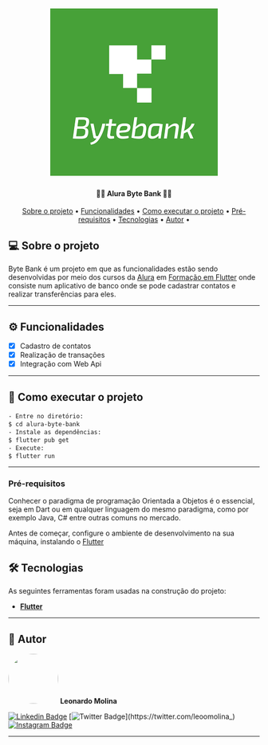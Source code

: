 <h1 align="center">
    <img alt="AluraByteBank" title="#AluraByteBank" src="./images/bytebank_logo.png" />
</h1>

<h4 align="center"> 
  🤑💲  Alura Byte Bank  🤑💲
</h4>

<p align="center">
 <a href="#-sobre-o-projeto">Sobre o projeto</a> •
 <a href="#%EF%B8%8F-funcionalidades">Funcionalidades</a> •
 <a href="#-como-executar-o-projeto">Como executar o projeto</a> •
 <a href="#pr%C3%A9-requisitos">Pré-requisitos</a> •
 <a href="#-tecnologias">Tecnologias</a> •
 <a href="#-autor">Autor</a> •
</p>


## 💻 Sobre o projeto

Byte Bank é um projeto em que as funcionalidades estão sendo desenvolvidas por meio dos cursos da [Alura](https://www.alura.com.br/) em [Formação em Flutter](https://www.alura.com.br/formacao-flutter) onde consiste num aplicativo de banco onde se pode cadastrar contatos e realizar transferências para eles.

---

## ⚙️ Funcionalidades

- [x] Cadastro de contatos
- [x] Realização de transações
- [x] Integração com Web Api

---

## 🚀 Como executar o projeto
   ```
   - Entre no diretório:
   $ cd alura-byte-bank
   - Instale as dependências:
   $ flutter pub get
   - Execute:
   $ flutter run
   ```
   
---

### Pré-requisitos

Conhecer o paradigma de programação Orientada a Objetos é o essencial, seja em Dart ou em qualquer linguagem do mesmo paradigma, como por exemplo Java, C# entre outras comuns no mercado.

Antes de começar, configure o ambiente de desenvolvimento na sua máquina, instalando o [Flutter](https://flutter.dev/docs/get-started/install)

## 🛠 Tecnologias

As seguintes ferramentas foram usadas na construção do projeto:

-   **[Flutter](https://flutter.dev/)**

---

## 🦸 Autor

 <img style="border-radius: 50%;width: 100px;height: 100px;overflow: hidden;position: relative;" src="https://avatars.githubusercontent.com/u/32530817?v=4" />
 <span><b>Leonardo Molina</b></span>

 [![Linkedin Badge](https://img.shields.io/badge/-Leonardo-blue?style=flat-square&logo=Linkedin&logoColor=white&link=https://www.linkedin.com/in/leomolina0501/)](https://www.linkedin.com/in/leomolina0501/) [![Twitter Badge](https://img.shields.io/badge/-@leoomolina_-1ca0f1?style=flat-square&labelColor=1ca0f1&logo=twitter&logoColor=white&link=https://twitter.com/leoomolina_)](https://twitter.com/leoomolina_) [![Instagram Badge](https://img.shields.io/badge/Instagram-E4405F?style=blue?style=flat-square&logo=instagram&logoColor=white)](https://www.instagram.com/leomolina_/)

---

